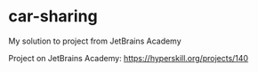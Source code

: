 # car-sharing

My solution to project from JetBrains Academy

Project on JetBrains Academy: https://hyperskill.org/projects/140
